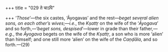 +++
title = "029 ते चाऽपि"

+++
‘*Those*’—the six castes, ‘Āyogavas’ and the rest—*beget several alien
sons, on each other’s wives*;—*i.e*., the *Kṣattṛ* on the wife of the
‘*Āyogava*’ and so forth,—‘*beget sons, despised*’—lower in grade than
their father,—*e.g*., the *Āyogava* begets on the wife of the *Kṣattṛ*,
a son who is more ‘alien’ than himself; and one still more ‘alien’ on
the wife of the *Caṇḍāla*, and so forth.—(29)


